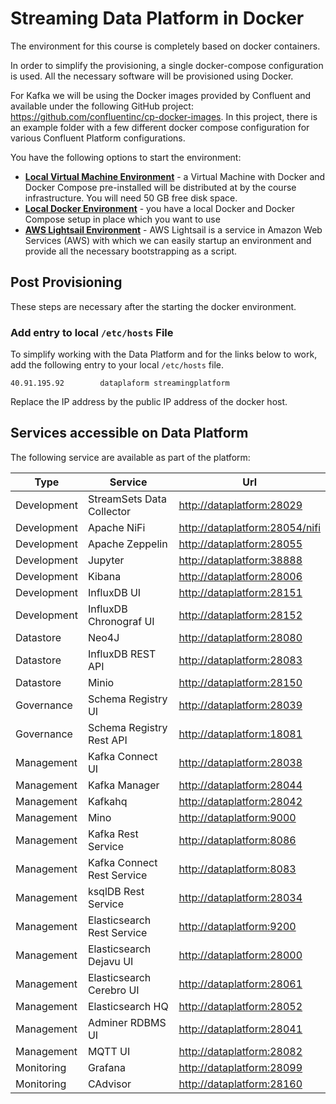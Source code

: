 # Streaming Data Platform in Docker

The environment for this course is completely based on docker containers. 

In order to simplify the provisioning, a single docker-compose configuration is used. All the necessary software will be provisioned using Docker.  

For Kafka we will be using the Docker images provided by Confluent and available under the following GitHub project: <https://github.com/confluentinc/cp-docker-images>. In this project, there is an example folder with a few different docker compose configuration for various Confluent Platform configurations.

You have the following options to start the environment:

 * [**Local Virtual Machine Environment**](./LocalVirtualMachine.md) - a Virtual Machine with Docker and Docker Compose pre-installed will be distributed at by the course infrastructure. You will need 50 GB free disk space.
 * [**Local Docker Environment**](./LocalDocker.md) - you have a local Docker and Docker Compose setup in place which you want to use
 * [**AWS Lightsail Environment**](./Lightsail.md) - AWS Lightsail is a service in Amazon Web Services (AWS) with which we can easily startup an environment and provide all the necessary bootstrapping as a script.

## Post Provisioning

These steps are necessary after the starting the docker environment. 

### Add entry to local `/etc/hosts` File

To simplify working with the Data Platform and for the links below to work, add the following entry to your local `/etc/hosts` file. 

```
40.91.195.92		dataplaform	streamingplatform
```

Replace the IP address by the public IP address of the docker host. 

## Services accessible on Data Platform

The following service are available as part of the platform:

Type | Service | Url
------|------- | -------------
Development | StreamSets Data Collector | <http://dataplatform:28029>
Development | Apache NiFi | <http://dataplatform:28054/nifi>
Development | Apache Zeppelin | <http://dataplatform:28055>
Development | Jupyter | <http://dataplatform:38888>
Development | Kibana | <http://dataplatform:28006>
Development | InfluxDB UI | <http://dataplatform:28151>
Development | InfluxDB Chronograf UI | <http://dataplatform:28152>
Datastore | Neo4J | <http://dataplatform:28080>
Datastore | InfluxDB REST API | <http://dataplatform:28083>
Datastore | Minio | <http://dataplatform:28150>
Governance | Schema Registry UI  | <http://dataplatform:28039>
Governance | Schema Registry Rest API  | <http://dataplatform:18081>
Management | Kafka Connect UI | <http://dataplatform:28038>
Management | Kafka Manager  | <http://dataplatform:28044>
Management | Kafkahq  | <http://dataplatform:28042>
Management | Mino | <http://dataplatform:9000>
Management | Kafka Rest Service | <http://dataplatform:8086>
Management | Kafka Connect Rest Service | <http://dataplatform:8083>
Management | ksqlDB Rest Service | <http://dataplatform:28034>
Management | Elasticsearch Rest Service | <http://dataplatform:9200>
Management | Elasticsearch Dejavu UI | <http://dataplatform:28000>
Management | Elasticsearch Cerebro UI | <http://dataplatform:28061>
Management | Elasticsearch HQ | <http://dataplatform:28052>
Management | Adminer RDBMS UI | <http://dataplatform:28041>
Management | MQTT UI | <http://dataplatform:28082>
Monitoring | Grafana | <http://dataplatform:28099>
Monitoring | CAdvisor	 | <http://dataplatform:28160>

